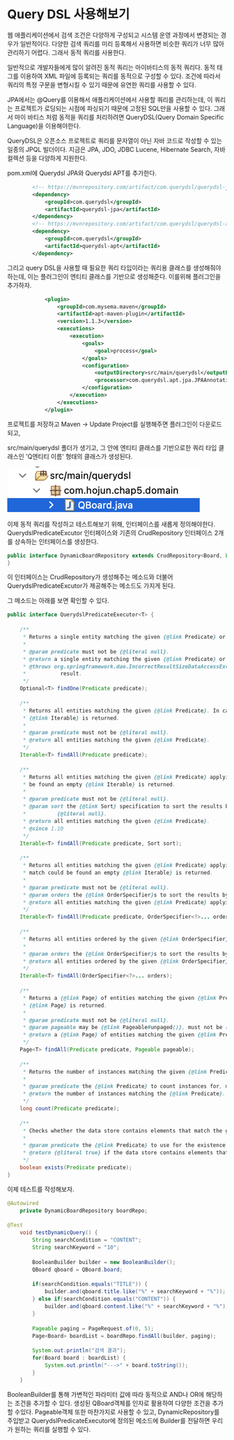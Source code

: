# Query DSL 사용해보기

웹 애플리케이션에서 검색 조건은 다양하게 구성되고 시스템 운영 과정에서 변경되는 경우가 일반적이다. 다양한 검색 쿼리를 미리 등록해서 사용하면 비슷한 쿼리가 너무 많아 관리하기 어렵다. 그래서 동적 쿼리를 사용한다.

일반적으로 개발자들에게 많이 알려진 동적 쿼리는 마이바티스의 동적 쿼리다. 동적 태그를 이용하여 XML 파일에 등록되는 쿼리를 동적으로 구성할 수 있다. 조건에 따라서 쿼리의 특정 구문을 변형시킬 수 있기 때문에 유연한 쿼리를 사용할 수 있다. 

JPA에서는 @Query를 이용해서 애플리케이션에서 사용할 쿼리를 관리하는데, 이 쿼리는 프로젝트가 로딩되는 시점에 파싱되기 때문에 고정된 SQL만을 사용할 수 있다. 그래서 마이 바티스 처럼 동적을 쿼리를 처리하려면 QueryDSL(Query Domain Specific Language)을 이용해야한다.

QueryDSL은 오픈소스 프로젝트로 쿼리를 문자열이 아닌 자바 코드로 작성할 수 있는 일종의 JPQL 빌더이다. 지금은 JPA, JDO, JDBC Lucene, Hibernate Search, 자바 컬렉션 등을 다양하게 지원한다.



pom.xml에 Querydsl JPA와 Querydsl APT를 추가한다.

```xml
		<!-- https://mvnrepository.com/artifact/com.querydsl/querydsl-jpa -->
		<dependency>
		    <groupId>com.querydsl</groupId>
		    <artifactId>querydsl-jpa</artifactId>
		</dependency>
		<!-- https://mvnrepository.com/artifact/com.querydsl/querydsl-apt -->
		<dependency>
		    <groupId>com.querydsl</groupId>
		    <artifactId>querydsl-apt</artifactId>
		</dependency>
```

그리고 query DSL을 사용할 때 필요한 쿼리 타입이라는 쿼리용 클래스를 생성해줘야 하는데, 이는 플러그인이 엔티티 클래스를 기반으로 생성해준다. 이를위해 플러그인을 추가하자.

```xml
			<plugin>
				<groupId>com.mysema.maven</groupId>
				<artifactId>apt-maven-plugin</artifactId>
				<version>1.1.3</version>
				<executions>
					<execution>
						<goals>
							<goal>process</goal>
						</goals>
						<configuration>
							<outputDirectory>src/main/querydsl</outputDirectory>
							<processor>com.querydsl.apt.jpa.JPAAnnotationProcessor</processor>
						</configuration>
					</execution>
				</executions>
			</plugin>
```

프로젝트를 저장하고 Maven -> Update Project를 실행해주면 플러그인이 다운로드되고,

src/main/querydsl 폴더가 생기고, 그 안에 엔티티 클래스를 기반으로한 쿼리 타입 클래스인 'Q엔티티 이름' 형태의 클래스가 생성된다.

![image-20210322154856645](README.assets/image-20210322154856645.png)



이제 동적 쿼리를 작성하고 테스트해보기 위해, 인터페이스를 새롭게 정의해야한다. QuerydslPredicateExcutor 인터페이스와 기존의 CrudRepository 인터페이스 2개를 상속하는 인터페이스를 생성한다.

```java
public interface DynamicBoardRepository extends CrudRepository<Board, Long>, QuerydslPredicateExecutor<Board>{
}
```

이 인터페이스는 CrudRepository가 생성해주는 메소드와 더불어 QuerydslPredicateExcutor가 제공해주는 메소드도 가지게 된다.

그 메소드는 아래를 보면 확인할 수 있다.

```java
public interface QuerydslPredicateExecutor<T> {

	/**
	 * Returns a single entity matching the given {@link Predicate} or {@link Optional#empty()} if none was found.
	 *
	 * @param predicate must not be {@literal null}.
	 * @return a single entity matching the given {@link Predicate} or {@link Optional#empty()} if none was found.
	 * @throws org.springframework.dao.IncorrectResultSizeDataAccessException if the predicate yields more than one
	 *           result.
	 */
	Optional<T> findOne(Predicate predicate);

	/**
	 * Returns all entities matching the given {@link Predicate}. In case no match could be found an empty
	 * {@link Iterable} is returned.
	 *
	 * @param predicate must not be {@literal null}.
	 * @return all entities matching the given {@link Predicate}.
	 */
	Iterable<T> findAll(Predicate predicate);

	/**
	 * Returns all entities matching the given {@link Predicate} applying the given {@link Sort}. In case no match could
	 * be found an empty {@link Iterable} is returned.
	 *
	 * @param predicate must not be {@literal null}.
	 * @param sort the {@link Sort} specification to sort the results by, may be {@link Sort#unsorted()}, must not be
	 *          {@literal null}.
	 * @return all entities matching the given {@link Predicate}.
	 * @since 1.10
	 */
	Iterable<T> findAll(Predicate predicate, Sort sort);

	/**
	 * Returns all entities matching the given {@link Predicate} applying the given {@link OrderSpecifier}s. In case no
	 * match could be found an empty {@link Iterable} is returned.
	 *
	 * @param predicate must not be {@literal null}.
	 * @param orders the {@link OrderSpecifier}s to sort the results by, must not be {@literal null}.
	 * @return all entities matching the given {@link Predicate} applying the given {@link OrderSpecifier}s.
	 */
	Iterable<T> findAll(Predicate predicate, OrderSpecifier<?>... orders);

	/**
	 * Returns all entities ordered by the given {@link OrderSpecifier}s.
	 *
	 * @param orders the {@link OrderSpecifier}s to sort the results by, must not be {@literal null}.
	 * @return all entities ordered by the given {@link OrderSpecifier}s.
	 */
	Iterable<T> findAll(OrderSpecifier<?>... orders);

	/**
	 * Returns a {@link Page} of entities matching the given {@link Predicate}. In case no match could be found, an empty
	 * {@link Page} is returned.
	 *
	 * @param predicate must not be {@literal null}.
	 * @param pageable may be {@link Pageable#unpaged()}, must not be {@literal null}.
	 * @return a {@link Page} of entities matching the given {@link Predicate}.
	 */
	Page<T> findAll(Predicate predicate, Pageable pageable);

	/**
	 * Returns the number of instances matching the given {@link Predicate}.
	 *
	 * @param predicate the {@link Predicate} to count instances for, must not be {@literal null}.
	 * @return the number of instances matching the {@link Predicate}.
	 */
	long count(Predicate predicate);

	/**
	 * Checks whether the data store contains elements that match the given {@link Predicate}.
	 *
	 * @param predicate the {@link Predicate} to use for the existence check, must not be {@literal null}.
	 * @return {@literal true} if the data store contains elements that match the given {@link Predicate}.
	 */
	boolean exists(Predicate predicate);
}
```



이제 테스트를 작성해보자.

```java
@Autowired
	private DynamicBoardRepository boardRepo;

@Test
	void testDynamicQuery() {
		String searchCondition = "CONTENT";
		String searchKeyword = "10";
		
		BooleanBuilder builder = new BooleanBuilder();
		QBoard qboard = QBoard.board;
		
		if(searchCondition.equals("TITLE")) {
			builder.and(qboard.title.like("%" + searchKeyword + "%"));
		} else if(searchCondition.equals("CONTENT")) {
			builder.and(qboard.content.like("%" + searchKeyword + "%"));
		}
		
		Pageable paging = PageRequest.of(0, 5);
		Page<Board> boardList = boardRepo.findAll(builder, paging);
		
		System.out.println("검색 결과");
		for(Board board : boardList) {
			System.out.println("--->" + board.toString());
		}
	}
```

BooleanBuilder를 통해 가변적인 파라미터 값에 따라 동적으로 AND나 OR에 해당하는 조건을 추가할 수 있다. 생성된 QBoard객체를 인자로 활용하여 다양한 조건을 추가할 수있다. Pageable객체 또한 마찬가지로 사용할 수 있고, DynamicRepository를 주입받고 QuerydslPredicateExecutor에 정의된 메소드에 Builder를 전달하면 우리가 원하는 쿼리를 실행할 수 있다.